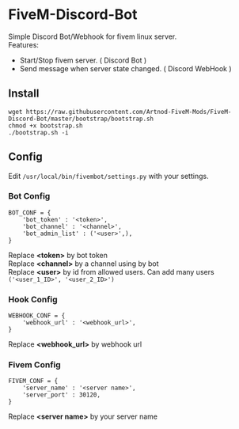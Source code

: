 # FiveM-Discord-Bot
Simple Discord Bot/Webhook for fivem linux server.  
Features:
  * Start/Stop fivem server. ( Discord Bot )
  * Send message when server state changed. ( Discord WebHook )

## Install
```
wget https://raw.githubusercontent.com/Artnod-FiveM-Mods/FiveM-Discord-Bot/master/bootstrap/bootstrap.sh
chmod +x bootstrap.sh
./bootstrap.sh -i
```  

## Config
Edit `/usr/local/bin/fivembot/settings.py` with your settings.  

### Bot Config
```
BOT_CONF = {
    'bot_token' : '<token>',
    'bot_channel' : '<channel>',
    'bot_admin_list' : ('<user>',),
}
```
Replace **\<token>** by bot token  
Replace **\<channel>** by a channel using by bot  
Replace **\<user>** by id from allowed users. Can add many users `('<user_1_ID>', '<user_2_ID>')`  

### Hook Config  
```
WEBHOOK_CONF = {
    'webhook_url' : '<webhook_url>',
}
```
Replace **\<webhook_url>** by webhook url  

### Fivem Config  
```
FIVEM_CONF = {
    'server_name' : '<server name>',
    'server_port' : 30120,
}
```
Replace **\<server name>** by your server name  
